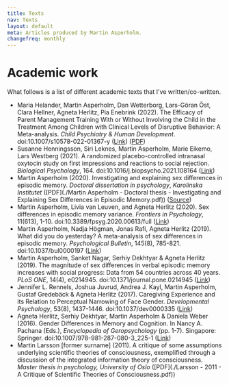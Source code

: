 ```yaml
---
title: Texts
nav: Texts
layout: default
meta: Articles produced by Martin Asperholm.
changefreq: monthly
---
```


# Academic work

What follows is a list of different academic texts that I've written/co-written.

* Maria Helander, Martin Asperholm, Dan Wetterborg, Lars-Göran Öst, Clara Hellner, Agneta Herlitz, Pia Enebrink (2022). The Efficacy of Parent Management Training With or Without Involving the Child in the Treatment Among Children with Clinical Levels of Disruptive Behavior: A Meta-analysis. *Child Psychiatry & Human Development*. doi:10.1007/s10578-022-01367-y ([Link](https://link.springer.com/article/10.1007/s10578-022-01367-y#citeas)) ([PDF](https://rdcu.be/cQ4du))
* Susanne Henningsson, Siri Leknes, Martin Asperholm, Marie Eikemo, Lars Westberg (2021). A randomized placebo-controlled intranasal oxytocin study on first impressions and reactions to social rejection. *Biological Psychology*, 164. doi:10.1016/j.biopsycho.2021.108164 ([Link](https://www.sciencedirect.com/science/article/pii/S0301051121001575?dgcid=coauthor))
* Martin Asperholm (2020). Investigating and explaining sex differences in episodic memory. *Doctoral dissertation in psychology*, *Karolinska Institutet* ([PDF](./Martin Asperholm - Doctoral thesis - Investigating and Explaining Sex Differences in Episodic Memory.pdf)) ([Source](https://github.com/Speldosa/KI_Doctoral_thesis))
* Martin Asperholm, Livia van Leuven, and Agneta Herlitz (2020). Sex differences in episodic memory variance. *Frontiers in Psychology*, 11(613), 1-10. doi:10.3389/fpsyg.2020.00613/full ([Link](https://www.frontiersin.org/articles/10.3389/fpsyg.2020.00613/full))
* Martin Asperholm, Nadja Högman, Jonas Rafi, Agneta Herlitz (2019). What did you do yesterday? A meta-analysis of sex differences in episodic memory. *Psychological Bulletin*, 145(8), 785-821. doi:10.1037/bul0000197 ([Link](https://psycnet.apa.org/record/2019-30401-001?doi=1))
* Martin Asperholm, Sanket Nagar, Serhiy Dekhtyar & Agneta Herlitz (2019). The magnitude of sex differences in verbal episodic memory increases with social progress: Data from 54 countries across 40 years. *PLoS ONE*, 14(4), e0214945. doi:10.1371/journal.pone.0214945 ([Link](https://doi.org/10.1371/journal.pone.0214945))
* Jennifer L. Rennels, Joshua Juvrud, Andrea J. Kayl, Martin Asperholm, Gustaf Gredebäck & Agneta Herlitz (2017). Caregiving Experience and its Relation to Perceptual Narrowing of Face Gender. *Developmental Psychology*, 53(8), 1437-1446. doi:10.1037/dev0000335 ([Link](https://www.ncbi.nlm.nih.gov/pubmed/28594188))
* Agneta Herlitz, Serhiy Dekhtyar, Martin Asperholm & Daniela Weber (2016). Gender Differences in Memory and Cognition. In Nancy A. Pachana (Eds.), *Encyclopedia of Geropsychology* (pp. 1-7). Singapore: Springer. doi:10.1007/978-981-287-080-3_225-1 ([Link](http://link.springer.com/referenceworkentry/10.1007/978-981-287-080-3_225-1))
* Martin Larsson [former surname] (2011). A critique of some assumptions underlying scientific theories of consciousness, exemplified through a discussion of the integrated information theory of consciousness. *Master thesis in psychology, University of Oslo* ([PDF](./Larsson - 2011 - A Critique of Scientific Theories of Consciousness.pdf))
